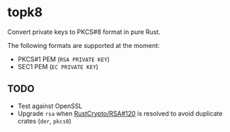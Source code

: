 # topk8

Convert private keys to PKCS#8 format in pure Rust.

The following formats are supported at the moment:

- PKCS#1 PEM (`RSA PRIVATE KEY`)
- SEC1 PEM (`EC PRIVATE KEY`)

## TODO

- Test against OpenSSL
- Upgrade `rsa` when [RustCrypto/RSA#120](https://github.com/RustCrypto/RSA/issues/120) is resolved to avoid duplicate crates (`der`, `pkcs8`)
